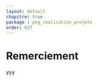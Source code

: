 ```yaml
---
layout: default
chapitre: true
package : pkg_realisation_projets
order: 037
---
```


# Remerciement
yyy